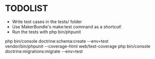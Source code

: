 # TODOLIST
 

        
  * Write test cases in the tests/ folder
  * Use MakerBundle's make:test command as a shortcut!
  * Run the tests with php bin/phpunit

  
 php bin/console doctrine:schema:create --env=test  
   vendor/bin/phpunit --coverage-html web/test-coverage
    php bin/console doctrine:migrations:migrate --env=test 